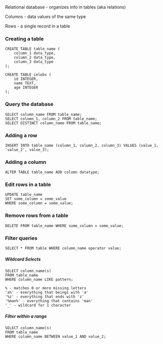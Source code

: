 Relational database - organizes info in tables (aka relations)

Columns - data values of the same type

Rows - a single record in a table

### Creating a table
```
CREATE TABLE table_name (
    column_1 data_type,
    column_2 data_type,
    column_3 data_type
);

CREATE TABLE celebs (
    id INTEGER,
    name TEXT,
    age INTEGER
);
```

### Query the database
```
SELECT column_name FROM table_name;
SELECT column_1, column_2 FROM table_name;
SELECT DISTINCT column_name FROM table_name;
```

### Adding a row
```
INSERT INTO table_name (column_1, column_2, column_3) VALUES (value_1, 'value_2', value_3);
```

### Adding a column
```
ALTER TABLE table_name ADD column datatype;
```

### Edit rows in a table
```
UPDATE table_name
SET some_column = some_value
WHERE some_column = some_value;
```

### Remove rows from a table
```
DELETE FROM table_name WHERE some_column = some_value;
```

### Filter queries
```
SELECT * FROM table WHERE column_name operator value;
```

##### Wildcard Selects
```
SELECT column_name(s)
FROM table_name
WHERE column_name LIKE pattern;   

% - matches 0 or more missing letters
'a%' - everything that beings with 'a'
'%z' - everything that ends with 'z'
'%man%' - everything that contains 'man'
'_' - wildcard for 1 character
```

##### Filter within a range
```
SELECT column_name(s)
FROM table_name
WHERE column_name BETWEEN value_1 AND value_2;
```
